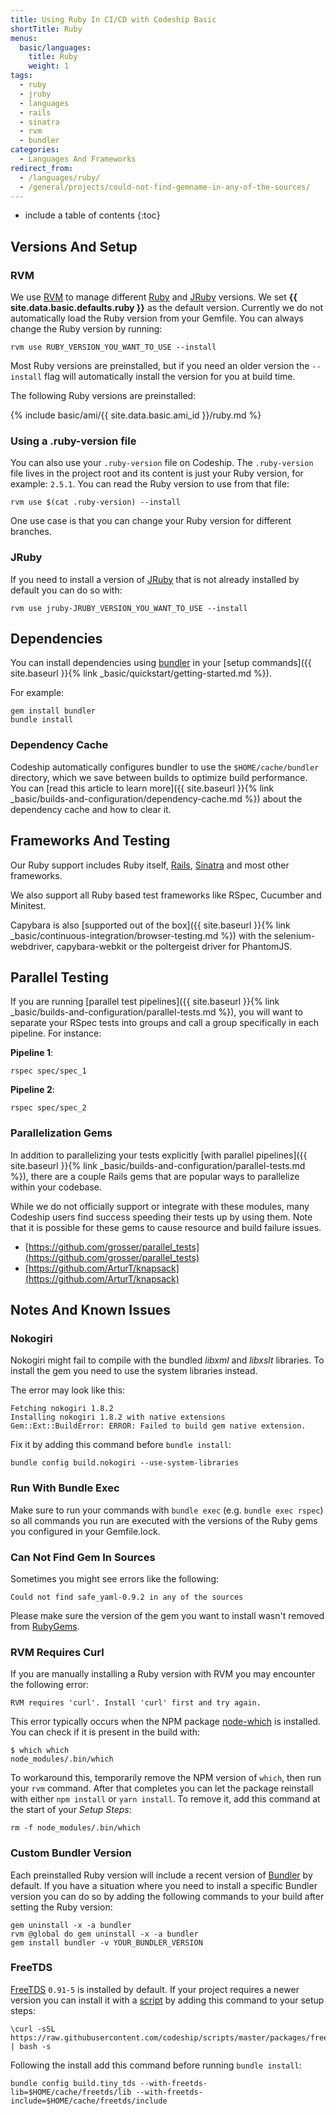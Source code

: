 ```yaml
---
title: Using Ruby In CI/CD with Codeship Basic
shortTitle: Ruby
menus:
  basic/languages:
    title: Ruby
    weight: 1
tags:
  - ruby
  - jruby
  - languages
  - rails
  - sinatra
  - rvm
  - bundler
categories:
  - Languages And Frameworks
redirect_from:
  - /languages/ruby/
  - /general/projects/could-not-find-gemname-in-any-of-the-sources/
---
```


* include a table of contents
{:toc}

## Versions And Setup

### RVM
We use [RVM](https://rvm.io) to manage different [Ruby](https://www.ruby-lang.org/en) and [JRuby](http://jruby.org) versions. We set **{{ site.data.basic.defaults.ruby }}** as the default version. Currently we do not automatically load the Ruby version from your Gemfile. You can always change the Ruby version by running:

```shell
rvm use RUBY_VERSION_YOU_WANT_TO_USE --install
```

Most Ruby versions are preinstalled, but if you need an older version the `--install` flag will automatically install the version for you at build time.

The following Ruby versions are preinstalled:

{% include basic/ami/{{ site.data.basic.ami_id }}/ruby.md %}

### Using a .ruby-version file
You can also use your `.ruby-version` file on Codeship. The `.ruby-version` file lives in the project root and its content is just your Ruby version, for example: `2.5.1`. You can read the Ruby version to use from that file:

```shell
rvm use $(cat .ruby-version) --install
```

One use case is that you can change your Ruby version for different branches.

### JRuby
If you need to install a version of [JRuby](http://jruby.org/download) that is not already installed by default you can do so with:

```shell
rvm use jruby-JRUBY_VERSION_YOU_WANT_TO_USE --install
```

## Dependencies

You can install dependencies using [bundler](https://bundler.io) in your [setup commands]({{ site.baseurl }}{% link _basic/quickstart/getting-started.md %}).

For example:

```shell
gem install bundler
bundle install
```

### Dependency Cache

Codeship automatically configures bundler to use the `$HOME/cache/bundler` directory, which we save between builds to optimize build performance. You can [read this article to learn more]({{ site.baseurl }}{% link _basic/builds-and-configuration/dependency-cache.md %}) about the dependency cache and how to clear it.

## Frameworks And Testing

Our Ruby support includes Ruby itself, [Rails](https://rubyonrails.org), [Sinatra](http://sinatrarb.com) and most other frameworks.

We also support all Ruby based test frameworks like RSpec, Cucumber and Minitest.

Capybara is also [supported out of the box]({{ site.baseurl }}{% link _basic/continuous-integration/browser-testing.md %}) with the selenium-webdriver, capybara-webkit or the poltergeist driver for PhantomJS.

## Parallel Testing

If you are running [parallel test pipelines]({{ site.baseurl }}{% link _basic/builds-and-configuration/parallel-tests.md %}), you will want to separate your RSpec tests into groups and call a group specifically in each pipeline. For instance:

**Pipeline 1**:
```shell
rspec spec/spec_1
```

**Pipeline 2**:
```shell
rspec spec/spec_2
```

### Parallelization Gems

In addition to parallelizing your tests explicitly [with parallel pipelines]({{ site.baseurl }}{% link _basic/builds-and-configuration/parallel-tests.md %}), there are a couple Rails gems that are popular ways to parallelize within your codebase.

While we do not officially support or integrate with these modules, many Codeship users find success speeding their tests up by using them. Note that it is possible for these gems to cause resource and build failure issues.

- [https://github.com/grosser/parallel_tests](https://github.com/grosser/parallel_tests)
- [https://github.com/ArturT/knapsack](https://github.com/ArturT/knapsack)


## Notes And Known Issues

### Nokogiri
Nokogiri might fail to compile with the bundled _libxml_ and _libxslt_ libraries. To install the gem you need to use the system libraries instead.

The error may look like this:

```
Fetching nokogiri 1.8.2
Installing nokogiri 1.8.2 with native extensions
Gem::Ext::BuildError: ERROR: Failed to build gem native extension.
```

Fix it by adding this command before `bundle install`:

```shell
bundle config build.nokogiri --use-system-libraries
```

### Run With Bundle Exec

Make sure to run your commands with `bundle exec` (e.g. `bundle exec rspec`) so all commands you run are executed with the versions of the Ruby gems you configured in your Gemfile.lock.

### Can Not Find Gem In Sources

Sometimes you might see errors like the following:

```
Could not find safe_yaml-0.9.2 in any of the sources
```

Please make sure the version of the gem you want to install wasn't removed from [RubyGems](https://rubygems.org/).

### RVM Requires Curl

If you are manually installing a Ruby version with RVM you may encounter the following error:

```
RVM requires 'curl'. Install 'curl' first and try again.
```

This error typically occurs when the NPM package [node-which](https://github.com/npm/node-which) is installed. You can check if it is present in the build with:

```
$ which which
node_modules/.bin/which
```

To workaround this, temporarily remove the NPM version of `which`, then run your `rvm` command. After that completes you can let the package reinstall with either `npm install` or `yarn install`. To remove it, add this command at the start of your _Setup Steps_:

```
rm -f node_modules/.bin/which
```

### Custom Bundler Version

Each preinstalled Ruby version will include a recent version of [Bundler](https://bundler.io) by default. If you have a situation where you need to install a specific Bundler version you can do so by adding the following commands to your build after setting the Ruby version:

```
gem uninstall -x -a bundler
rvm @global do gem uninstall -x -a bundler
gem install bundler -v YOUR_BUNDLER_VERSION
```

### FreeTDS

[FreeTDS](http://www.freetds.org) `0.91-5` is installed by default. If your project requires a newer version you can install it with a [script](https://github.com/codeship/scripts/blob/master/packages/freetds.sh) by adding this command to your setup steps:

```
\curl -sSL https://raw.githubusercontent.com/codeship/scripts/master/packages/freetds.sh | bash -s
```

Following the install add this command before running `bundle install`:

```
bundle config build.tiny_tds --with-freetds-lib=$HOME/cache/freetds/lib --with-freetds-include=$HOME/cache/freetds/include
```

